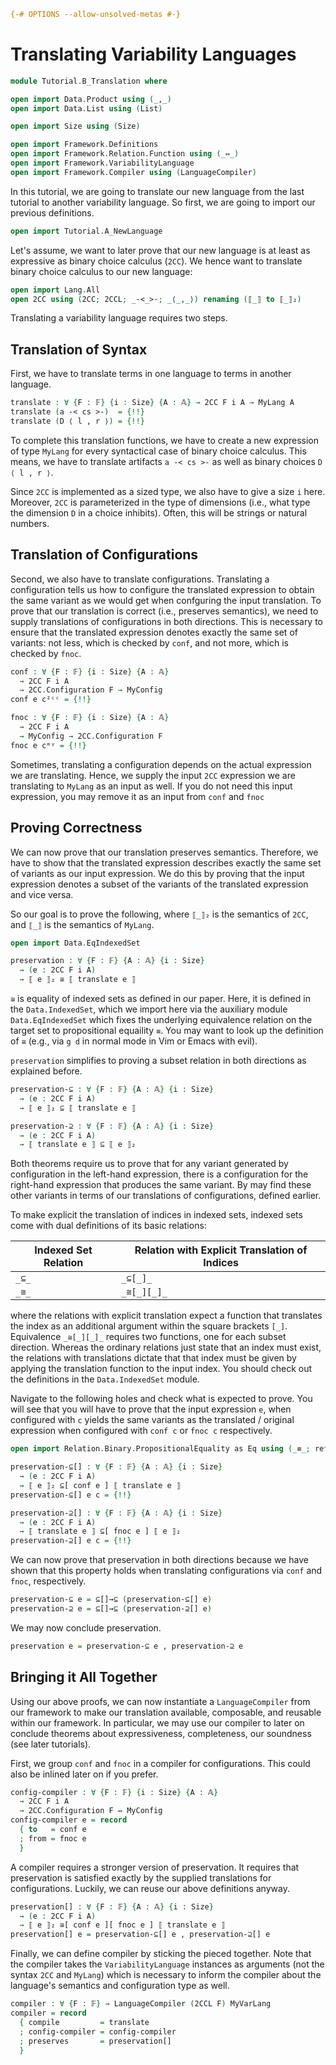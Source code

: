 ```agda
{-# OPTIONS --allow-unsolved-metas #-}
```

# Translating Variability Languages

```agda
module Tutorial.B_Translation where

open import Data.Product using (_,_)
open import Data.List using (List)

open import Size using (Size)

open import Framework.Definitions
open import Framework.Relation.Function using (_⇔_)
open import Framework.VariabilityLanguage
open import Framework.Compiler using (LanguageCompiler)
```

In this tutorial, we are going to translate our new language from the last tutorial
to another variability language.
So first, we are going to import our previous definitions.
```agda
open import Tutorial.A_NewLanguage
```

Let's assume, we want to later prove that our new language is at least as expressive
as binary choice calculus (`2CC`).
We hence want to translate binary choice calculus to our new language:
```agda
open import Lang.All
open 2CC using (2CC; 2CCL; _-<_>-; _⟨_,_⟩) renaming (⟦_⟧ to ⟦_⟧₂)
```

Translating a variability language requires two steps.

## Translation of Syntax

First, we have to translate terms in one language to terms in another language.
```agda
translate : ∀ {F : 𝔽} {i : Size} {A : 𝔸} → 2CC F i A → MyLang A
translate (a -< cs >-)  = {!!}
translate (D ⟨ l , r ⟩) = {!!}
```

To complete this translation functions, we have to create a new expression of type `MyLang` for
every syntactical case of binary choice calculus.
This means, we have to translate artifacts `a -< cs >-` as well as binary choices `D ⟨ l , r ⟩`.

Since `2CC` is implemented as a sized type, we also have to give a size `i` here.
Moreover, `2CC` is parameterized in the type of dimensions (i.e., what type the dimension `D` in a choice
inhibits).
Often, this will be strings or natural numbers.

## Translation of Configurations

Second, we also have to translate configurations.
Translating a configuration tells us how to configure the translated expression to obtain the same
variant as we would get when confguring the input translation.
To prove that our translation is correct (i.e., preserves semantics),
we need to supply translations of configurations in both directions.
This is necessary to ensure that the translated expression denotes exactly the
same set of variants:
not less, which is checked by `conf`,
and not more, which is checked by `fnoc`.

```agda
conf : ∀ {F : 𝔽} {i : Size} {A : 𝔸}
  → 2CC F i A
  → 2CC.Configuration F → MyConfig
conf e c²ᶜᶜ = {!!}

fnoc : ∀ {F : 𝔽} {i : Size} {A : 𝔸}
  → 2CC F i A
  → MyConfig → 2CC.Configuration F
fnoc e cᵐʸ = {!!}
```

Sometimes, translating a configuration depends on
the actual expression we are translating.
Hence, we supply the input `2CC` expression we
are translating to `MyLang` as an input as well.
If you do not need this input expression,
you may remove it as an input from `conf` and `fnoc`

## Proving Correctness

We can now prove that our translation preserves semantics.
Therefore, we have to show that the translated expression
describes exactly the same set of variants as our input
expression. We do this by proving that the input expression
denotes a subset of the variants of the translated expression
and vice versa.

So our goal is to prove the following, where
`⟦_⟧₂` is the semantics of `2CC`, and
`⟦_⟧` is the semantics of `MyLang`.
```agda
open import Data.EqIndexedSet

preservation : ∀ {F : 𝔽} {A : 𝔸} {i : Size}
  → (e : 2CC F i A)
  → ⟦ e ⟧₂ ≅ ⟦ translate e ⟧
```

`≅` is equality of indexed sets as defined in our paper.
Here, it is defined in the `Data.IndexedSet`, which we import
here via the auxiliary module `Data.EqIndexedSet` which fixes
the underlying equivalence relation on the target set to
propositional equaility `≡`.
You may want to look up the definition of `≅` (e.g., via `g d`
in normal mode in Vim or Emacs with evil).

`preservation` simplifies to proving a subset relation in both
directions as explained before.

```agda
preservation-⊆ : ∀ {F : 𝔽} {A : 𝔸} {i : Size}
  → (e : 2CC F i A)
  → ⟦ e ⟧₂ ⊆ ⟦ translate e ⟧

preservation-⊇ : ∀ {F : 𝔽} {A : 𝔸} {i : Size}
  → (e : 2CC F i A)
  → ⟦ translate e ⟧ ⊆ ⟦ e ⟧₂
```

Both theorems require us to prove that
for any variant generated by configuration in the left-hand expression,
there is a configuration for the right-hand expression that produces the same variant.
By may find these other variants in terms of
our translations of configurations, defined earlier.

To make explicit the translation of indices in indexed sets,
indexed sets come with dual definitions of its basic relations:

| Indexed Set Relation | Relation with Explicit Translation of Indices |
| --- | --- |
| `_⊆_` | `_⊆[_]_` |
| `_≅_` | `_≅[_][_]_` |

where the relations with explicit translation expect a function that
translates the index as an additional argument within the square
brackets `[_]`.
Equivalence `_≅[_][_]_` requires two functions, one for each subset direction.
Whereas the ordinary relations just state that an index must exist,
the relations with translations dictate that that index must be given by
applying the translation function to the input index.
You should check out the definitions in the `Data.IndexedSet` module.

Navigate to the following holes and check what is expected to prove.
You will see that you will have to prove that the input expression `e`,
when configured with `c` yields the same variants as the translated / original
expression when configured with `conf c` or `fnoc c` respectively.
```agda
open import Relation.Binary.PropositionalEquality as Eq using (_≡_; refl)

preservation-⊆[] : ∀ {F : 𝔽} {A : 𝔸} {i : Size}
  → (e : 2CC F i A)
  → ⟦ e ⟧₂ ⊆[ conf e ] ⟦ translate e ⟧
preservation-⊆[] e c = {!!}

preservation-⊇[] : ∀ {F : 𝔽} {A : 𝔸} {i : Size}
  → (e : 2CC F i A)
  → ⟦ translate e ⟧ ⊆[ fnoc e ] ⟦ e ⟧₂
preservation-⊇[] e c = {!!}
```

We can now prove that preservation in both directions
because we have shown that this property holds when
translating configurations via `conf` and `fnoc`, respectively.

```agda
preservation-⊆ e = ⊆[]→⊆ (preservation-⊆[] e)
preservation-⊇ e = ⊆[]→⊆ (preservation-⊇[] e)
```

We may now conclude preservation.
```agda
preservation e = preservation-⊆ e , preservation-⊇ e
```

## Bringing it All Together

Using our above proofs, we can now instantiate a
`LanguageCompiler` from our framework to make
our translation available, composable, and reusable
within our framework. In particular,
we may use our compiler to later on conclude theorems
about expressiveness, completeness, our soundness (see later tutorials).

First, we group `conf` and `fnoc` in a compiler for configurations.
This could also be inlined later on if you prefer.
```agda
config-compiler : ∀ {F : 𝔽} {i : Size} {A : 𝔸}
  → 2CC F i A
  → 2CC.Configuration F ⇔ MyConfig
config-compiler e = record
  { to   = conf e
  ; from = fnoc e
  }
```

A compiler requires a stronger version of preservation.
It requires that preservation is satisfied exactly by
the supplied translations for configurations. Luckily,
we can reuse our above definitions anyway.
```agda
preservation[] : ∀ {F : 𝔽} {A : 𝔸} {i : Size}
  → (e : 2CC F i A)
  → ⟦ e ⟧₂ ≅[ conf e ][ fnoc e ] ⟦ translate e ⟧
preservation[] e = preservation-⊆[] e , preservation-⊇[] e
```

Finally, we can define compiler by sticking the pieced together.
Note that the compiler takes the `VariabilityLanguage` instances
as arguments (not the syntax `2CC` and `MyLang`) which is
necessary to inform the compiler about the language's semantics
and configuration type as well.
```agda
compiler : ∀ {F : 𝔽} → LanguageCompiler (2CCL F) MyVarLang
compiler = record
  { compile         = translate
  ; config-compiler = config-compiler
  ; preserves       = preservation[]
  }
```
